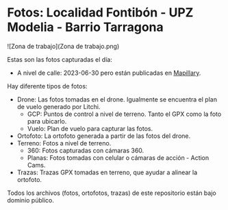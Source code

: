 # Fotos: Localidad Fontibón - UPZ Modelia - Barrio Tarragona

![Zona de trabajo](Zona de trabajo.png)

Estas son las fotos capturadas el día: 

* A nivel de calle: 2023-06-30 pero están publicadas en [Mapillary](https://www.mapillary.com/app/?pKey=2282274358641205).

Hay diferente tipos de fotos:

* Drone: Las fotos tomadas en el drone. Igualmente se encuentra el plan de vuelo generado por Litchi.
  * GCP: Puntos de control a nivel de terreno. Tanto el GPX como la foto para ubicarlo.
  * Vuelo: Plan de vuelo para capturar las fotos.
* Ortofoto: La ortofoto generada a partir de las fotos del drone.
* Terreno: Fotos a nivel de terreno.
  * 360: Fotos capturadas con cámaras 360.
  * Planas: Fotos tomadas con celular o cámaras de acción - Action Cams.
* Trazas: Trazas GPX tomadas en terreno, que ayudar a alinear la ortofoto.

Todos los archivos (fotos, ortofotos, trazas) de este repositorio están bajo dominio público.

